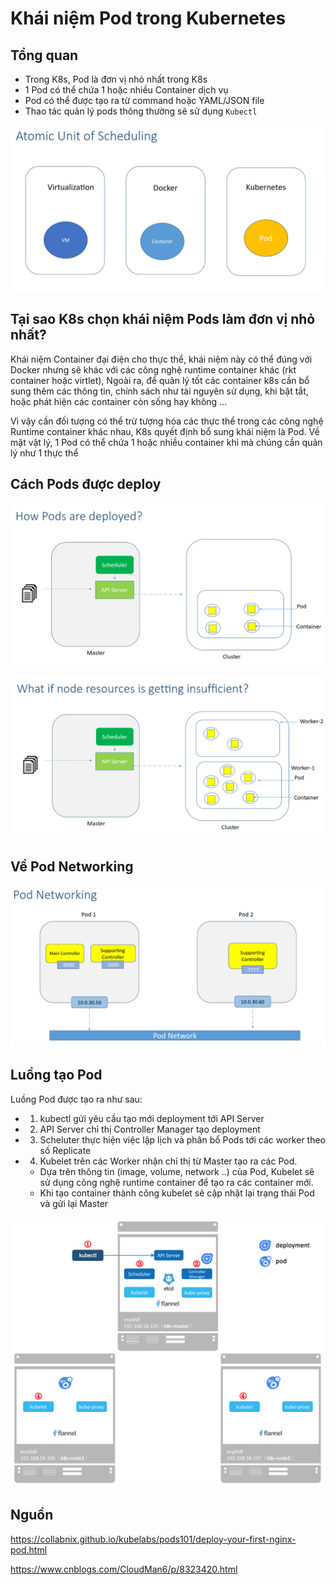 # Khái niệm Pod trong Kubernetes

## Tổng quan

- Trong K8s, Pod là đơn vị nhỏ nhất trong K8s
- 1 Pod có thể chứa 1 hoặc nhiều Container dịch vụ
- Pod có thể được tạo ra từ command hoặc YAML/JSON file
- Thao tác quản lý pods thông thường sẽ sử dụng `Kubectl`

![](/images/2.1-pod-k8s/pic1.png)

## Tại sao K8s chọn khái niệm Pods làm đơn vị nhỏ nhất?

Khái niệm Container đại điện cho thực thể, khái niệm này có thể đúng với Docker nhưng sẽ khác với các công nghệ runtime container khác (rkt container hoặc virtlet), Ngoài ra, để quản lý tốt các container k8s cần bổ sung thêm các thông tin, chính sách như tài nguyên sử dụng, khi bật tắt, hoặc phát hiện các container còn sống hay không ...

Vì vậy cần đối tượng có thể trừ tượng hóa các thực thể trong các công nghệ Runtime container khác nhau, K8s quyết định bổ sung khái niệm là Pod. Về mặt vật lý, 1 Pod có thể chứa 1 hoặc nhiều container khi mà chúng cần quản lý như 1 thực thể

## Cách Pods được deploy

![](/images/2.1-pod-k8s/pic2.png)

![](/images/2.1-pod-k8s/pic3.png)

## Về Pod Networking

![](/images/2.1-pod-k8s/pic4.png)

## Luồng tạo Pod

Luồng Pod được tạo ra như sau:
- 1) kubectl gửi yêu cầu tạo mới deployment tới API Server
- 2) API Server chỉ thị Controller Manager tạo deployment
- 3) Scheluter thực hiện việc lập lịch và phân bổ Pods tới các worker theo số Replicate
- 4) Kubelet trên các Worker nhận chỉ thị từ Master tạo ra các Pod. 
  - Dựa trên thông tin (image, volume, network ..) của Pod, Kubelet sẽ sử dụng công nghệ runtime container để tạo ra các container mới.
  - Khi tạo container thành công kubelet sẽ cập nhật lại trạng thái Pod và gửi lại Master

![](/images/2.1-pod-k8s/pic5.png)

## Nguồn

https://collabnix.github.io/kubelabs/pods101/deploy-your-first-nginx-pod.html

https://www.cnblogs.com/CloudMan6/p/8323420.html